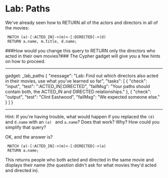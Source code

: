 # Lab: Paths

We've already seen how to RETURN all of the actors and directors in all of the movies:

     MATCH (a)-[:ACTED_IN]->(m)<-[:DIRECTED]->(d)
     RETURN a.name, m.title, d.name;

###How would you change this query to RETURN only the directors who acted in their own movies?###
The Cypher gadget will give you a few hints on how to proceed.

----

gadget: _lab_paths
{
  "message": "Lab: Find out which directors also acted in their movies, use what you've learned so far",
  "tasks": [
    {
      "check": "input",
      "test": ":ACTED_IN|:DIRECTED",
      "failMsg": "Your paths should contain both, the ACTED_IN and DIRECTED relationships."
    },
    {
      "check": "output",
      "test": "Clint Eastwood",
      "failMsg": "We expected someone else."
    }
  ]
}

** **
Hint: If you're having trouble, what would happen if you replaced the `(d)` and `d.name` with an `(a) ` and `a.name`? Does that work? Why? How could you simplify that query?

OK, and the answer is?

     MATCH (a)-[:ACTED_IN]->(m)<-[:DIRECTED]->(a)
     RETURN a.name;

This returns people who both acted and directed in the same movie and displays their name (the question didn't ask for what movies they'd acted and directed in).

